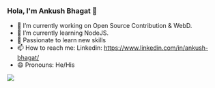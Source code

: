 ### Hola, I'm Ankush Bhagat 👋


- 🔭 I’m currently working on Open Source Contribution & WebD.
- 🌱 I’m currently learning NodeJS.
- 💬 Passionate to learn new skills
- 📫 How to reach me: Linkedin: https://www.linkedin.com/in/ankush-bhagat/
- 😄 Pronouns: He/His

<img src="https://github-readme-stats.vercel.app/api?username=ankushbhagat124&&show_icons=true&title_color=ffffff&icon_color=bb2acf&text_color=daf7dc&bg_color=151515">
